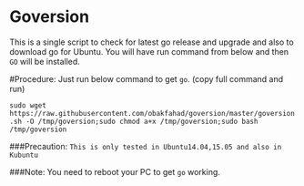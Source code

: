 Goversion
======
This is a single script to check for latest go release and upgrade and also to download go for Ubuntu. You will have run command from below and then `GO` will be installed. 

#Procedure:
Just run below command to get `go`. (copy full command and run)

`sudo wget https://raw.githubusercontent.com/obakfahad/goversion/master/goversion.sh -O /tmp/goversion;sudo chmod a+x /tmp/goversion;sudo bash /tmp/goversion`

###Precaution:
`This is only tested in Ubuntu14.04,15.05 and also in Kubuntu`

###Note: 
You need to reboot your PC to get `go` working.
